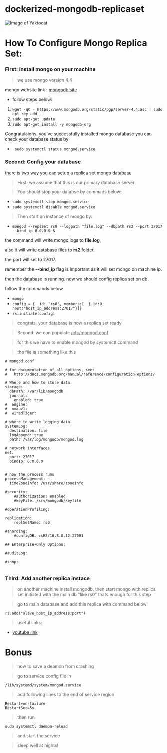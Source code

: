 # dockerized-mongodb-replicaset

![Image of Yaktocat](https://webassets.mongodb.com/_com_assets/cms/MongoDB_Logo_FullColorBlack_RGB-4td3yuxzjs.png)
# How To Configure Mongo Replica Set:

### First: install mongo on your machine

> we use mongo version 4.4

mongo website link : [mongodb site](mongodb.com)

* follow steps below:
1.  ``` wget -qO - https://www.mongodb.org/static/pgp/server-4.4.asc | sudo apt-key add - ```
1.  ``` sudo apt-get update ```
1.  ``` sudo apt-get install -y mongodb-org ```

Congratulaions, you've successfully installed mongo database
you can check your database status by

* ```  sudo systemctl status mongod.service ```

### Second: Config your database

there is two way you can setup a replica set mongo database

> First: we assume that this is our primary database server

> You should stop your databse by commads below:

* ``` sudo systemctl stop mongod.service ```
* ``` sudo systemctl disable mongod.service ```

>Then start an instance of mongo by:

* ``` mongod --replSet rs0 --logpath "file.log" --dbpath rs2 --port 27017 --bind_ip 0.0.0.0 & ```

the command will write mongo logs to **file.log**, 

also it will write database files to **rs2** folder. 

the port will set to 27017. 

remember the **--bind_ip** flag is important as it will set mongo on machine ip.

then the database is running. now we should config replica set on db.

follow the commands below

* ``` mongo ``` 
* ``` config = { _id: "rs0", members:[  {_id:0, host:"host_ip_address:27017"}]} ```
* ``` rs.initiate(config) ```

> congrats. your database is now a replica set ready

> Second: we can populate <ins>/etc/mongod.conf</ins>

> for this we have to enable mongod by systemctl command

> the file is something like this

```
# mongod.conf

# for documentation of all options, see:
#   http://docs.mongodb.org/manual/reference/configuration-options/

# Where and how to store data.
storage:
  dbPath: /var/lib/mongodb
  journal:
    enabled: true
#  engine:
#  mmapv1:
#  wiredTiger:

# where to write logging data.
systemLog:
  destination: file
  logAppend: true
  path: /var/log/mongodb/mongod.log

# network interfaces
net:
  port: 27017
  bindIp: 0.0.0.0


# how the process runs
processManagement:
  timeZoneInfo: /usr/share/zoneinfo

#security:
	#authorization: enabled
	#keyFile: /srv/mongodb/keyfile

#operationProfiling:

replication:
	replSetName: rs0

#sharding:
	#configDB: csRS/10.8.0.12:27001

## Enterprise-Only Options:

#auditLog:

#snmp:


```

### Third: Add another replica instace

> on another machine install mongodb.
> then start mongo with replica set initiated with the main db "like rs0"
> thats enough for this step

> go to main database and add this replica with command below:

``` rs.add("slave_host_ip_address:port") ```

> useful links:

* [youtube link](https://www.youtube.com/watch?v=3wus5trgi0A&t=191s)


# Bonus
> how to save a deamon from crashing

> go to service config file in

``` /lib/systemd/system/mongod.service ```

> add following lines to the end of service region

``` 
Restart=on-failure
RestartSec=5s
```

> then run 

``` sudo systemctl daemon-reload ```

> and start the service

> sleep well at nights!
